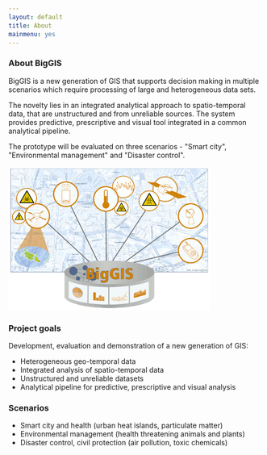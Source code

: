 ```yaml
---
layout: default
title: About
mainmenu: yes
---
```



### About BigGIS

BigGIS is a new generation of GIS that supports decision making in multiple
scenarios which require processing of large and heterogeneous data sets.

The novelty lies in an integrated analytical approach to spatio-temporal data,
that are unstructured and from unreliable sources.
The system provides predictive, prescriptive and visual tool integrated in
a common analytical pipeline.

The prototype will be evaluated on three scenarios - "Smart city", "Environmental management" and "Disaster control".

![BigGis Logo](images/biggis-gfx.png)

### Project goals

Development, evaluation and demonstration of a new generation of GIS:

 - Heterogeneous geo-temporal data
 - Integrated analysis of spatio-temporal data
 - Unstructured and unreliable datasets
 - Analytical pipeline for predictive, prescriptive and visual analysis

### Scenarios

 - Smart city and health (urban heat islands, particulate matter)
 - Environmental management (health threatening animals and plants)
 - Disaster control, civil protection (air pollution, toxic chemicals)

